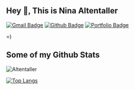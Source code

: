 ## Hey 👋, This is Nina Altentaller
[![Gmail Badge](https://img.shields.io/badge/-n.altentaller@gmail.com-c14438?style=flat&logo=Gmail&logoColor=white&link=mailto:n.altentaller@gmail.com)](mailto:n.altentaller@gmail.com) [![Github Badge](https://img.shields.io/badge/-Altentaller-grey?style=flat&logo=github&logoColor=white&link=https://github.com/Altentaller/)](https://www.github.com/Altentaller/) [![Portfolio Badge](https://img.shields.io/badge/portfolio-web-blue?style=flat&link=altentaller.github.io/)](altentaller.github.io/) <p align='left'>=)</p>
## Some of my Github Stats
<p align=left> <img src=https://komarev.com/ghpvc/?username=Altentaller alt=Altentaller /> </p>

[![Top Langs](https://github-readme-stats.vercel.app/api/top-langs/?username=Altentaller&layout=compact)](https://github.com/Altentaller/github-readme-stats)


<!--
**Altentaller/Altentaller** is a ✨ _special_ ✨ repository because its `README.md` (this file) appears on your GitHub profile.

Here are some ideas to get you started:

- 🔭 I’m currently working on ...
- 🌱 I’m currently learning ...
- 👯 I’m looking to collaborate on ...
- 🤔 I’m looking for help with ...
- 💬 Ask me about ...
- 📫 How to reach me: ...
- 😄 Pronouns: ...
- ⚡ Fun fact: ...
-->
